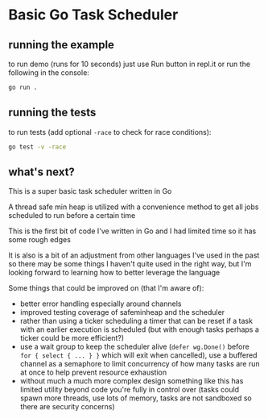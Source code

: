 # Basic Go Task Scheduler

## running the example

to run demo (runs for 10 seconds) just use Run button in repl.it or run the following in the console:

```bash
go run .
```

## running the tests

to run tests (add optional `-race` to check for race conditions):

```bash
go test -v -race
```

## what's next?

This is a super basic task scheduler written in Go

A thread safe min heap is utilized with a convenience method to get all jobs scheduled to run before a certain time

This is the first bit of code I've written in Go and I had limited time so it has some rough edges

It is also is a bit of an adjustment from other languages I've used in the past so there may be some things I haven't quite used in the right way, but I'm looking forward to learning how to better leverage the language

Some things that could be improved on (that I'm aware of):
- better error handling especially around channels
- improved testing coverage of safeminheap and the scheduler
- rather than using a ticker scheduling a timer that can be reset if a task with an earlier execution is scheduled (but with enough tasks perhaps a ticker could be more efficient?)
- use a wait group to keep the scheduler alive (`defer wg.Done()` before `for { select { ... } }` which will exit when cancelled), use a buffered channel as a semaphore to limit concurrency of how many tasks are run at once to help prevent resource exhaustion
- without much a much more complex design something like this has limited utility beyond code you're fully in control over (tasks could spawn more threads, use lots of memory, tasks are not sandboxed so there are security concerns)